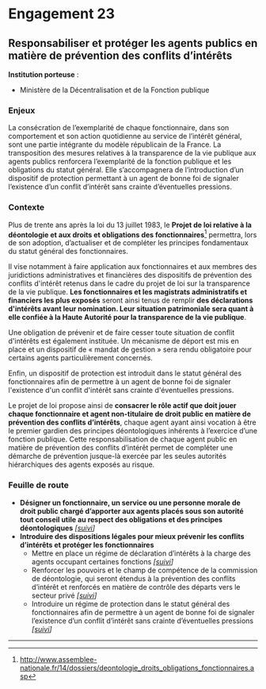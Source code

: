# Engagement 23

## Responsabiliser et protéger les agents publics en matière de prévention des conflits d’intérêts

**Institution porteuse** :
- Ministère de la Décentralisation et de la Fonction publique

### Enjeux

La consécration de l’exemplarité de chaque fonctionnaire, dans son comportement et son action quotidienne au service de l’intérêt général, sont une partie intégrante du modèle républicain de la France. La transposition des mesures relatives à la transparence de la vie publique aux agents publics renforcera l’exemplarité de la fonction publique et les obligations du statut général. Elle s’accompagnera de l’introduction d’un dispositif de protection permettant à un agent de bonne foi de signaler l’existence d’un conflit d’intérêt sans crainte d’éventuelles pressions.

### Contexte

Plus de trente ans après la loi du 13 juillet 1983, le **Projet de loi relative à la déontologie et aux droits et obligations des fonctionnaires**[^1] permettra, lors de son adoption, d’actualiser et de compléter les principes fondamentaux du statut général des fonctionnaires.

Il vise notamment à faire application aux fonctionnaires et aux membres des juridictions administratives et financières des dispositifs de prévention des conflits d'intérêt retenus dans le cadre du projet de loi sur la transparence de la vie publique. **Les fonctionnaires et les magistrats administratifs et financiers les plus exposés** seront ainsi tenus de remplir **des déclarations d'intérêts avant leur nomination. Leur situation patrimoniale sera quant à elle confiée à la Haute Autorité pour la transparence de la vie publique**.

Une obligation de prévenir et de faire cesser toute situation de conflit d'intérêts est également instituée. Un mécanisme de déport est mis en place et un dispositif de « mandat de gestion » sera rendu obligatoire pour certains agents particulièrement concernés.

Enfin, un dispositif de protection est introduit dans le statut général des fonctionnaires afin de permettre à un agent de bonne foi de signaler l'existence d'un conflit d'intérêt sans crainte d'éventuelles pressions.

Le projet de loi propose ainsi de **consacrer le rôle actif que doit jouer chaque fonctionnaire et agent non-titulaire de droit public en matière de prévention des conflits d’intérêts**, chaque agent ayant ainsi vocation à être le premier gardien des principes déontologiques inhérents à l’exercice d’une fonction publique. Cette responsabilisation de chaque agent public en matière de prévention des conflits d’intérêt permet de compléter une démarche de prévention jusque-là exercée par les seules autorités hiérarchiques des agents exposés au risque.

### Feuille de route

- **Désigner un fonctionnaire, un service ou une personne morale de droit public chargé d’apporter aux agents placés sous son autorité tout conseil utile au respect des obligations et des principes déontologiques**
  _[[suivi](https://git.framasoft.org/etalab/suivi/issues/190)]_
- **Introduire des dispositions légales pour mieux prévenir les conflits d’intérêts et protéger les fonctionnaires**
    - Mettre en place un régime de déclaration d’intérêts à la charge des agents occupant certaines fonctions
      _[[suivi](https://git.framasoft.org/etalab/suivi/issues/191)]_
    - Renforcer les pouvoirs et le champ de compétence de la commission de déontologie, qui seront étendus à la prévention des conflits d’intérêt et renforcés en matière de contrôle des départs vers le secteur privé
      _[[suivi](https://git.framasoft.org/etalab/suivi/issues/192)]_
    - Introduire un régime de protection dans le statut général des fonctionnaires afin de permettre à un agent de bonne foi de signaler l’existence d’un conflit d’intérêt sans crainte d’éventuelles pressions
      _[[suivi](https://git.framasoft.org/etalab/suivi/issues/193)]_

----

[^1]: http://www.assemblee-nationale.fr/14/dossiers/deontologie_droits_obligations_fonctionnaires.asp
